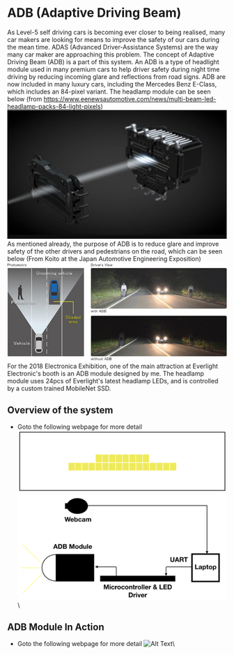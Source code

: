 # ADB (Adaptive Driving Beam)
As Level-5 self driving cars is becoming ever closer to being realised, many car makers are looking for means to improve the safety of our cars during the mean time. ADAS (Advanced Driver-Assistance Systems) are the way many car maker are approaching this problem. The concept of Adaptive Driving Beam (ADB) is a part of this system. An ADB is a type of headlight module used in many premium cars to help driver safety during night time driving by reducing incoming glare and reflections from road signs. ADB are now included in many luxury cars, including the Mercedes Benz E-Class, which includes an 84-pixel variant. The headlamp module can be seen below (from https://www.eenewsautomotive.com/news/multi-beam-led-headlamp-packs-84-light-pixels)
![image info](./src/Benz_E-Class_84pixel.png)\
As mentioned already, the purpose of ADB is to reduce glare and improve safety of the other drivers and pedestrians on the road, which can be seen below (From Koito at the Japan Automotive Engineering Exposition)
![image info](./src/ADB_Concept.jpg)\
For the 2018 Electronica Exhibition, one of the main attraction at Everlight Electronic's booth is an ADB module designed by me.
The headlamp module uses 24pcs of Everlight's latest headlamp LEDs, and is controlled by a custom trained MobileNet SSD.

## Overview of the system
* Goto the following webpage for more detail
![image info](./src/PixelLayout.png)\
![image info](./src/ADB_Setup.png)\

## ADB Module In Action
* Goto the following webpage for more detail
![Alt Text](./src/Demo.gif)\
